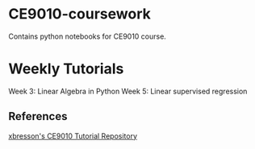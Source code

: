 # CE9010-coursework
Contains python notebooks for CE9010 course.

# Weekly Tutorials
Week 3: Linear Algebra in Python
Week 5: Linear supervised regression

## References
[xbresson's CE9010 Tutorial Repository](https://github.com/xbresson/CE9010_2019)
